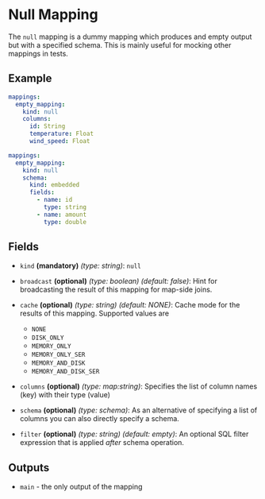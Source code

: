 # Null Mapping

The `null` mapping is a dummy mapping which produces and empty output but with a specified schema. This
is mainly useful for mocking other mappings in tests.

## Example
```yaml
mappings:
  empty_mapping:
    kind: null
    columns:
      id: String
      temperature: Float
      wind_speed: Float
```

```yaml
mappings:
  empty_mapping:
    kind: null
    schema:
      kind: embedded
      fields:
        - name: id
          type: string
        - name: amount
          type: double
```

## Fields
* `kind` **(mandatory)** *(type: string)*: `null`

* `broadcast` **(optional)** *(type: boolean)* *(default: false)*:
  Hint for broadcasting the result of this mapping for map-side joins.

* `cache` **(optional)** *(type: string)* *(default: NONE)*:
  Cache mode for the results of this mapping. Supported values are
    * `NONE`
    * `DISK_ONLY`
    * `MEMORY_ONLY`
    * `MEMORY_ONLY_SER`
    * `MEMORY_AND_DISK`
    * `MEMORY_AND_DISK_SER`

* `columns` **(optional)** *(type: map:string)*:
  Specifies the list of column names (key) with their type (value)

* `schema` **(optional)** *(type: schema)*:
  As an alternative of specifying a list of columns you can also directly specify a schema.

* `filter` **(optional)** *(type: string)* *(default: empty)*:
  An optional SQL filter expression that is applied *after* schema operation.


## Outputs
* `main` - the only output of the mapping

